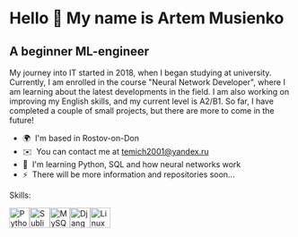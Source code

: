 Hello 👋 My name is Artem Musienko
===============================

A beginner ML-engineer
------------------------

My journey into IT started in 2018, when I began studying at university. Currently, I am enrolled in the course "Neural Network Developer", where I am learning about the latest developments in the field. I am also working on improving my English skills, and my current level is A2/B1. So far, I have completed a couple of small projects, but there are more to come in the future!

*   🌍  I'm based in Rostov-on-Don
*   ✉️  You can contact me at [temich2001@yandex.ru](mailto:temich2001@yandex.ru)
*   🧠  I'm learning Python, SQL and how neural networks work
*   ⚡  There will be more information and repositories soon...

Skills:  <p align="left"> <a href="https://www.python.org/" target="_blank" rel="noreferrer"><img src="https://raw.githubusercontent.com/danielcranney/readme-generator/main/public/icons/skills/python-colored.svg" width="36" height="36" alt="Python" /></a><a href="https://www.sublimetext.com/index2" target="_blank" rel="noreferrer"><img src="https://raw.githubusercontent.com/danielcranney/readme-generator/main/public/icons/skills/sublimetext.svg" width="36" height="36" alt="Sublime Text" /></a><a href="https://www.mysql.com/" target="_blank" rel="noreferrer"><img src="https://raw.githubusercontent.com/danielcranney/readme-generator/main/public/icons/skills/mysql-colored.svg" width="36" height="36" alt="MySQL" /></a><a href="https://www.djangoproject.com/" target="_blank" rel="noreferrer"><img src="https://raw.githubusercontent.com/danielcranney/readme-generator/main/public/icons/skills/django-colored.svg" width="36" height="36" alt="Django" /></a><a href="https://www.linux.org" target="_blank" rel="noreferrer"><img src="https://raw.githubusercontent.com/danielcranney/readme-generator/main/public/icons/skills/linux-colored.svg" width="36" height="36" alt="Linux" /></a>  </p>  
